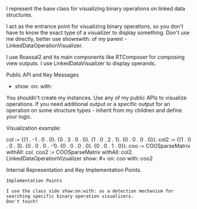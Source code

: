 I represent the base class for visualizing binary operations on linked data structures.

I act as the entrance point for visualizing binary operations, so you don't have to know the exact type of a visualizer to display something.
Don't use me directly, better use show:on:with: of my parent - LinkedDataOperationVisualizer.

I use Roassal2 and its main components like RTComposer for composing view outputs.
I use LinkedDataVisualizer to display operands.

Public API and Key Messages

- show: on: with: 

You shouldn't create my instances. Use any of my public APIs to visualize operations.
If you need additional output or a specific output for an operation on some structure types - inherit from my children and define your logic.

Visualization example:

col := {{1 . -1 . 0 . 0}.
	{0 . 3 . 0 . 0}.
	{1 . 0 . 2 . 1}.
	{0 . 0 . 0 . 0}}.
	col2 := {{1 . 0 . 0 . 3}.
	{0 . 0 . 0 . -1}.
	{0 . 0 . 0 . 0}.
	{0 . 0 . 1 . 0}}.
	coo := COOSparseMatrix withAll: col.
	coo2 := COOSparseMatrix withAll: col2.
	LinkedDataOperationVizualizer show: #+ on: coo with: coo2

Internal Representation and Key Implementation Points.

    Implementation Points

	I use the class side show:on:with: as a detection mechanism for searching specific binary operation visualizers.
	Don't touch!